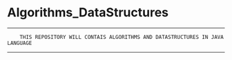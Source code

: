 # Algorithms_DataStructures
----------------------------------------------------------------------------------------------------------
		THIS REPOSITORY WILL CONTAIS ALGORITHMS AND DATASTRUCTURES IN JAVA LANGUAGE
----------------------------------------------------------------------------------------------------------
